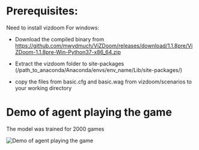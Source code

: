 # Prerequisites:

Need to install vizdoom
For windows:
  - Download the compiled binary from https://github.com/mwydmuch/ViZDoom/releases/download/1.1.8pre/ViZDoom-1.1.8pre-Win-Python37-x86_64.zip
  
  - Extract the vizdoom folder to site-packages (/path_to_anaconda/Anaconda/envs/env_name/Lib/site-packages/)
  
  - copy the files from basic.cfg and basic.wag from vizdoom/scenarios to your working directory
  
  

# Demo of agent playing the game

The model was trained for 2000 games

![Demo of agent playing the game](doom.gif)
